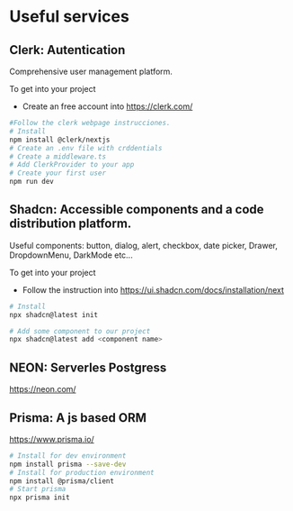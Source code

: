 # Useful services

Clerk: Autentication
---

Comprehensive user management platform.

To get into your project
- Create an free account into https://clerk.com/

```bash
#Follow the clerk webpage instrucciones.
# Install
npm install @clerk/nextjs
# Create an .env file with crddentials
# Create a middleware.ts
# Add ClerkProvider to your app
# Create your first user
npm run dev
```

Shadcn: Accessible components and a code distribution platform.
---
Useful components: button, dialog, alert, checkbox, date picker, Drawer, DropdownMenu, DarkMode etc...

To get into your project
- Follow the instruction into https://ui.shadcn.com/docs/installation/next

```bash
# Install
npx shadcn@latest init

# Add some component to our project
npx shadcn@latest add <component name>
```

NEON: Serverles Postgress 
---
https://neon.com/


Prisma: A js based ORM
---
https://www.prisma.io/
```bash
# Install for dev environment
npm install prisma --save-dev
# Install for production environment
npm install @prisma/client
# Start prisma
npx prisma init
```